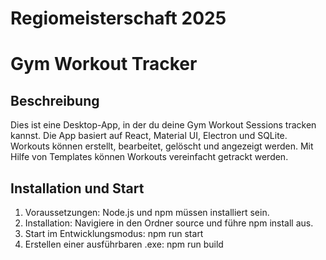 # Regiomeisterschaft 2025

# Gym Workout Tracker

## Beschreibung
Dies ist eine Desktop-App, in der du deine Gym Workout Sessions tracken kannst. Die App basiert auf React, Material UI, Electron und SQLite. Workouts können erstellt, bearbeitet, gelöscht und angezeigt werden. Mit Hilfe von Templates können Workouts vereinfacht getrackt werden.

## Installation und Start
1. Voraussetzungen: Node.js und npm müssen installiert sein.
2. Installation: Navigiere in den Ordner source und führe npm install aus.
3. Start im Entwicklungsmodus: npm run start
4. Erstellen einer ausführbaren .exe: npm run build

